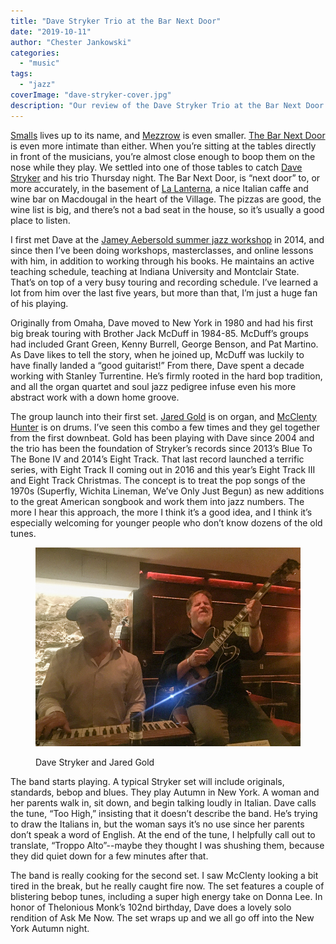 ```yaml
---
title: "Dave Stryker Trio at the Bar Next Door"
date: "2019-10-11"
author: "Chester Jankowski"
categories: 
  - "music"
tags: 
  - "jazz"
coverImage: "dave-stryker-cover.jpg"
description: "Our review of the Dave Stryker Trio at the Bar Next Door."
---
```


[Smalls](https://www.smallslive.com/) lives up to its name, and [Mezzrow](https://www.mezzrow.com/) is even smaller. [The Bar Next Door](https://lalanternacaffe.com/barnextdoor.html) is even more intimate than either. When you’re sitting at the tables directly in front of the musicians, you’re almost close enough to boop them on the nose while they play. We settled into one of those tables to catch [Dave Stryker](https://www.davestryker.com) and his trio Thursday night. The Bar Next Door, is “next door” to, or more accurately, in the basement of [La Lanterna](https://www.lalanternacaffe.com/), a nice Italian caffe and wine bar on Macdougal in the heart of the Village. The pizzas are good, the wine list is big, and there’s not a bad seat in the house, so it’s usually a good place to listen.

I first met Dave at the [Jamey Aebersold summer jazz workshop](http://workshops.jazzbooks.com/) in 2014, and since then I’ve been doing workshops, masterclasses, and online lessons with him, in addition to working through his books. He maintains an active teaching schedule, teaching at Indiana University and Montclair State. That’s on top of a very busy touring and recording schedule. I’ve learned a lot from him over the last five years, but more than that, I’m just a huge fan of his playing.

Originally from Omaha, Dave moved to New York in 1980 and had his first big break touring with Brother Jack McDuff in 1984-85. McDuff’s groups had included Grant Green, Kenny Burrell, George Benson, and Pat Martino. As Dave likes to tell the story, when he joined up, McDuff was luckily to have finally landed a “good guitarist!” From there, Dave spent a decade working with Stanley Turrentine. He’s firmly rooted in the hard bop tradition, and all the organ quartet and soul jazz pedigree infuse even his more abstract work with a down home groove.

The group launch into their first set. [Jared Gold](https://www.jaredgoldb3.com) is on organ, and [McClenty Hunter](http://mcclentyhunter.com/) is on drums. I’ve seen this combo a few times and they gel together from the first downbeat. Gold has been playing with Dave since 2004 and the trio has been the foundation of Stryker’s records since 2013’s Blue To The Bone IV and 2014’s Eight Track. That last record launched a terrific series, with Eight Track II coming out in 2016 and this year’s Eight Track III and Eight Track Christmas. The concept is to treat the pop songs of the 1970s (Superfly, Wichita Lineman, We’ve Only Just Begun) as new additions to the great American songbook and work them into jazz numbers. The more I hear this approach, the more I think it’s a good idea, and I think it’s especially welcoming for younger people who don’t know dozens of the old tunes.

<figure>

![Dave Stryker and Jared Gold](images/IMG_3496.jpg)

<figcaption>Dave Stryker and Jared Gold</figcaption>
</figure>

The band starts playing. A typical Stryker set will include originals, standards, bebop and blues. They play Autumn in New York. A woman and her parents walk in, sit down, and begin talking loudly in Italian. Dave calls the tune, “Too High,” insisting that it doesn’t describe the band. He’s trying to draw the Italians in, but the woman says it’s no use since her parents don’t speak a word of English. At the end of the tune, I helpfully call out to translate, “Troppo Alto”--maybe they thought I was shushing them, because they did quiet down for a few minutes after that.

The band is really cooking for the second set. I saw McClenty looking a bit tired in the break, but he really caught fire now. The set features a couple of blistering bebop tunes, including a super high energy take on Donna Lee. In honor of Thelonious Monk’s 102nd birthday, Dave does a lovely solo rendition of Ask Me Now. The set wraps up and we all go off into the New York Autumn night.
